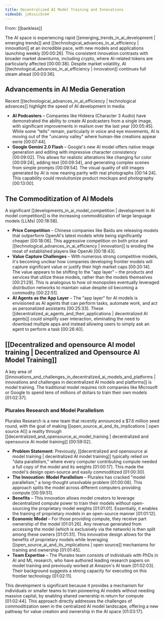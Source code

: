 ```yaml
---
title: Decentralized AI Model Training and Innovations
videoId: jzKssicScm4
---
```


From: [[bankless]] <br/> 

The AI space is experiencing rapid [[emerging_trends_in_ai_development | emerging trends]] and [[technological_advances_in_ai_efficiency | innovation]] at an incredible pace, with new models and applications launching weekly <a class="yt-timestamp" data-t="00:00:26">[00:00:26]</a>. This consistent innovation contrasts with broader market downturns, including crypto, where AI-related tokens are particularly affected <a class="yt-timestamp" data-t="00:00:38">[00:00:38]</a>. Despite market volatility, AI [[technological_advances_in_ai_efficiency | innovation]] continues full steam ahead <a class="yt-timestamp" data-t="00:03:36">[00:03:36]</a>.

## Advancements in AI Media Generation

Recent [[technological_advances_in_ai_efficiency | technological advances]] highlight the speed of AI development in media:
*   **AI Podcasters** – Companies like Hideera (Character 3 Audio) have demonstrated the ability to create AI podcasters from a single image, with significant improvements in realism over the last year <a class="yt-timestamp" data-t="00:05:45">[00:05:45]</a>. While some "tells" remain, particularly in voice and eye movements, AI is moving out of the "uncanny valley" where human-like creations appear eerie <a class="yt-timestamp" data-t="00:07:44">[00:07:44]</a>.
*   **Google Gemini 2.0 Flash** – Google's new AI model offers native image generation and editing with impressive character consistency <a class="yt-timestamp" data-t="00:09:02">[00:09:02]</a>. This allows for realistic alterations like changing fur color <a class="yt-timestamp" data-t="00:09:24">[00:09:24]</a>, adding text <a class="yt-timestamp" data-t="00:09:34">[00:09:34]</a>, and generating complex scenes from simple prompts <a class="yt-timestamp" data-t="00:09:54">[00:09:54]</a>. The visual quality of still images generated by AI is now nearing parity with real photographs <a class="yt-timestamp" data-t="00:14:24">[00:14:24]</a>. This capability could revolutionize product mockups and photography <a class="yt-timestamp" data-t="00:13:00">[00:13:00]</a>.

## The Commoditization of AI Models

A significant [[developments_in_ai_model_competition | development in AI model competition]] is the increasing commoditization of large language models (LLMs) <a class="yt-timestamp" data-t="00:18:58">[00:18:58]</a>.
*   **Price Competition** – Chinese companies like Baidu are releasing models that outperform OpenAI's latest models while being significantly cheaper <a class="yt-timestamp" data-t="00:18:06">[00:18:06]</a>. This aggressive competition on both price and [[technological_advances_in_ai_efficiency | innovation]] is eroding the moat of established players like OpenAI <a class="yt-timestamp" data-t="00:18:43">[00:18:43]</a>.
*   **Value Capture Challenges** – With numerous strong competitive models, it's becoming unclear how companies developing frontier models will capture significant value or justify their high market caps <a class="yt-timestamp" data-t="00:20:14">[00:20:14]</a>. The value appears to be shifting to the "app layer" – the products and services that utilize these models, rather than the models themselves <a class="yt-timestamp" data-t="00:21:29">[00:21:29]</a>. This is analogous to how oil monopolies eventually leveraged distribution networks to maintain value despite oil becoming a commodity <a class="yt-timestamp" data-t="00:22:51">[00:22:51]</a>.
*   **AI Agents as the App Layer** – The "app layer" for AI models is envisioned as AI agents that can perform tasks, automate work, and act as personalized assistants <a class="yt-timestamp" data-t="00:25:33">[00:25:33]</a>. These [[decentralized_ai_agents_and_their_applications | decentralized AI agents]] could simplify user interaction, eliminating the need to download multiple apps and instead allowing users to simply ask an agent to perform a task <a class="yt-timestamp" data-t="00:26:40">[00:26:40]</a>.

## [[Decentralized and opensource AI model training | Decentralized and Opensource AI Model Training]]

A key area of [[innovations_and_challenges_in_decentralized_ai_models_and_platforms | innovations and challenges in decentralized AI models and platforms]] is model training. The traditional model requires rich companies like Microsoft or Google to spend tens of millions of dollars to train their own models <a class="yt-timestamp" data-t="01:02:37">[01:02:37]</a>.

### Plurales Research and Model Parallelism

Plurales Research is a new team that recently announced a $7.6 million seed round, with the goal of making [[open_source_ai_and_its_implications | open source AI]] a reality through [[decentralized_and_opensource_ai_model_training | decentralized and opensource AI model training]] <a class="yt-timestamp" data-t="00:59:02">[00:59:02]</a>.
*   **Problem Statement**: Previously, [[decentralized and opensource ai model training | decentralized AI model training]] typically relied on "data parallelism," where every computer contributing compute needed a full copy of the model and its weights <a class="yt-timestamp" data-t="01:00:17">[01:00:17]</a>. This made the model's design open-source and easily commoditized <a class="yt-timestamp" data-t="01:00:30">[01:00:30]</a>.
*   **The Innovation: Model Parallelism** – Plurales has cracked "model parallelism," a long-thought unsolvable problem <a class="yt-timestamp" data-t="01:00:08">[01:00:08]</a>. This approach splits the model across different computers providing compute <a class="yt-timestamp" data-t="00:59:51">[00:59:51]</a>.
*   **Benefits** – This innovation allows model creators to leverage decentralized compute power to train their models *without* open-sourcing the proprietary model weights <a class="yt-timestamp" data-t="01:01:01">[01:01:01]</a>. Essentially, it enables the training of proprietary models in an open-source manner <a class="yt-timestamp" data-t="01:01:12">[01:01:12]</a>.
*   **Economic Model** – For those providing compute, they receive part ownership of the model <a class="yt-timestamp" data-t="01:01:26">[01:01:26]</a>. Any revenue generated from accessing the model (which is exclusively via the network) is then split among these owners <a class="yt-timestamp" data-t="01:01:31">[01:01:31]</a>. This innovative design allows for the benefits of proprietary models while leveraging [[open_source_ai_and_its_implications | open source]] mechanisms for training and ownership <a class="yt-timestamp" data-t="01:01:45">[01:01:45]</a>.
*   **Team Expertise** – The Plurales team consists of individuals with PhDs in AI and ML research, who have authored leading research papers on model training and previously worked at Amazon's AI team <a class="yt-timestamp" data-t="01:02:03">[01:02:03]</a>. Their background suggests a strong capacity for executing on this frontier technology <a class="yt-timestamp" data-t="01:02:11">[01:02:11]</a>.

This development is significant because it provides a mechanism for individuals or smaller teams to train pioneering AI models without needing massive capital, by enabling shared ownership in return for compute <a class="yt-timestamp" data-t="01:02:44">[01:02:44]</a>. This approach directly addresses the challenges of commoditization seen in the centralized AI model landscape, offering a new pathway for value creation and ownership in the AI space <a class="yt-timestamp" data-t="01:03:17">[01:03:17]</a>.